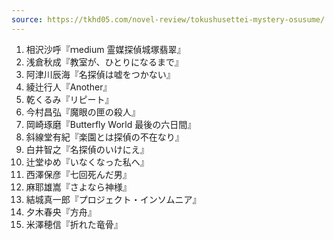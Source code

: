 ```yaml
---
source: https://tkhd05.com/novel-review/tokushusettei-mystery-osusume/
---
```


1. 相沢沙呼『ｍedium 霊媒探偵城塚翡翠』
2. 浅倉秋成『教室が、ひとりになるまで』
3. 阿津川辰海『名探偵は嘘をつかない』
4. 綾辻行人『Another』
5. 乾くるみ『リピート』
6. 今村昌弘『魔眼の匣の殺人』
7. 岡崎琢磨『Butterfly World 最後の六日間』
8. 斜線堂有紀『楽園とは探偵の不在なり』
9. 白井智之『名探偵のいけにえ』
10. 辻堂ゆめ『いなくなった私へ』
11. 西澤保彦『七回死んだ男』
12. 麻耶雄嵩『さよなら神様』
13. 結城真一郎『プロジェクト・インソムニア』
14. 夕木春央『方舟』
15. 米澤穂信『折れた竜骨』
